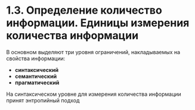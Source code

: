 # 1.3. Определение количество информации. Единицы измерения количества информации

В основном выделяют три уровня ограничений, накладываемых на свойства информации: 
- **синтаксический**
- **семантический** 
- **прагматический**

На синтаксическом уровне для измерения количества информации принят энтропийный подход